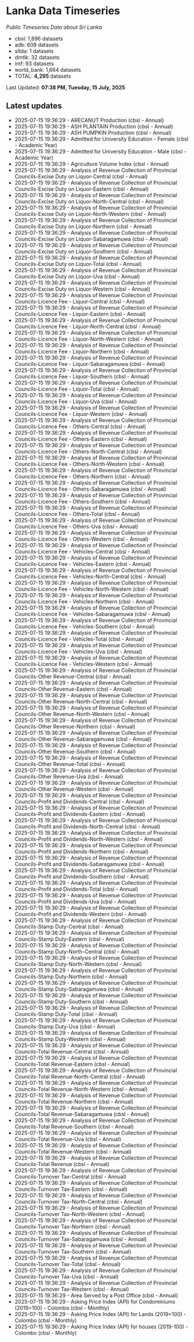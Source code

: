 # Lanka Data Timeseries
*Public Timeseries Data about Sri Lanka*

* cbsl: 1,896 datasets
* adb: 609 datasets
* sltda: 1 datasets
* dmtlk: 32 datasets
* imf: 93 datasets
* world_bank: 1,664 datasets
* TOTAL: **4,295** datasets

Last Updated: **07:38 PM, Tuesday, 15 July, 2025**

## Latest updates

* 2025-07-15 19:36:29 - ARECANUT Production (cbsl - Annual)
* 2025-07-15 19:36:29 - ASH PLANTAIN Production (cbsl - Annual)
* 2025-07-15 19:36:29 - ASH PUMPKIN Production (cbsl - Annual)
* 2025-07-15 19:36:29 - Admitted for University Education - Female (cbsl - Academic Year)
* 2025-07-15 19:36:29 - Admitted for University Education - Male (cbsl - Academic Year)
* 2025-07-15 19:36:29 - Agriculture Volume Index (cbsl - Annual)
* 2025-07-15 19:36:29 - Analysis of Revenue Collection of Provincial Councils-Excise Duty on Liquor-Central (cbsl - Annual)
* 2025-07-15 19:36:29 - Analysis of Revenue Collection of Provincial Councils-Excise Duty on Liquor-Eastern (cbsl - Annual)
* 2025-07-15 19:36:29 - Analysis of Revenue Collection of Provincial Councils-Excise Duty on Liquor-North-Central (cbsl - Annual)
* 2025-07-15 19:36:29 - Analysis of Revenue Collection of Provincial Councils-Excise Duty on Liquor-North-Western (cbsl - Annual)
* 2025-07-15 19:36:29 - Analysis of Revenue Collection of Provincial Councils-Excise Duty on Liquor-Northern (cbsl - Annual)
* 2025-07-15 19:36:29 - Analysis of Revenue Collection of Provincial Councils-Excise Duty on Liquor-Sabaragamuwa (cbsl - Annual)
* 2025-07-15 19:36:29 - Analysis of Revenue Collection of Provincial Councils-Excise Duty on Liquor-Southern (cbsl - Annual)
* 2025-07-15 19:36:29 - Analysis of Revenue Collection of Provincial Councils-Excise Duty on Liquor-Total (cbsl - Annual)
* 2025-07-15 19:36:29 - Analysis of Revenue Collection of Provincial Councils-Excise Duty on Liquor-Uva (cbsl - Annual)
* 2025-07-15 19:36:29 - Analysis of Revenue Collection of Provincial Councils-Excise Duty on Liquor-Western (cbsl - Annual)
* 2025-07-15 19:36:29 - Analysis of Revenue Collection of Provincial Councils-Licence Fee - Liquor-Central (cbsl - Annual)
* 2025-07-15 19:36:29 - Analysis of Revenue Collection of Provincial Councils-Licence Fee - Liquor-Eastern (cbsl - Annual)
* 2025-07-15 19:36:29 - Analysis of Revenue Collection of Provincial Councils-Licence Fee - Liquor-North-Central (cbsl - Annual)
* 2025-07-15 19:36:29 - Analysis of Revenue Collection of Provincial Councils-Licence Fee - Liquor-North-Western (cbsl - Annual)
* 2025-07-15 19:36:29 - Analysis of Revenue Collection of Provincial Councils-Licence Fee - Liquor-Northern (cbsl - Annual)
* 2025-07-15 19:36:29 - Analysis of Revenue Collection of Provincial Councils-Licence Fee - Liquor-Sabaragamuwa (cbsl - Annual)
* 2025-07-15 19:36:29 - Analysis of Revenue Collection of Provincial Councils-Licence Fee - Liquor-Southern (cbsl - Annual)
* 2025-07-15 19:36:29 - Analysis of Revenue Collection of Provincial Councils-Licence Fee - Liquor-Total (cbsl - Annual)
* 2025-07-15 19:36:29 - Analysis of Revenue Collection of Provincial Councils-Licence Fee - Liquor-Uva (cbsl - Annual)
* 2025-07-15 19:36:29 - Analysis of Revenue Collection of Provincial Councils-Licence Fee - Liquor-Western (cbsl - Annual)
* 2025-07-15 19:36:29 - Analysis of Revenue Collection of Provincial Councils-Licence Fee - Others-Central (cbsl - Annual)
* 2025-07-15 19:36:29 - Analysis of Revenue Collection of Provincial Councils-Licence Fee - Others-Eastern (cbsl - Annual)
* 2025-07-15 19:36:29 - Analysis of Revenue Collection of Provincial Councils-Licence Fee - Others-North-Central (cbsl - Annual)
* 2025-07-15 19:36:29 - Analysis of Revenue Collection of Provincial Councils-Licence Fee - Others-North-Western (cbsl - Annual)
* 2025-07-15 19:36:29 - Analysis of Revenue Collection of Provincial Councils-Licence Fee - Others-Northern (cbsl - Annual)
* 2025-07-15 19:36:29 - Analysis of Revenue Collection of Provincial Councils-Licence Fee - Others-Sabaragamuwa (cbsl - Annual)
* 2025-07-15 19:36:29 - Analysis of Revenue Collection of Provincial Councils-Licence Fee - Others-Southern (cbsl - Annual)
* 2025-07-15 19:36:29 - Analysis of Revenue Collection of Provincial Councils-Licence Fee - Others-Total (cbsl - Annual)
* 2025-07-15 19:36:29 - Analysis of Revenue Collection of Provincial Councils-Licence Fee - Others-Uva (cbsl - Annual)
* 2025-07-15 19:36:29 - Analysis of Revenue Collection of Provincial Councils-Licence Fee - Others-Western (cbsl - Annual)
* 2025-07-15 19:36:29 - Analysis of Revenue Collection of Provincial Councils-Licence Fee - Vehicles-Central (cbsl - Annual)
* 2025-07-15 19:36:29 - Analysis of Revenue Collection of Provincial Councils-Licence Fee - Vehicles-Eastern (cbsl - Annual)
* 2025-07-15 19:36:29 - Analysis of Revenue Collection of Provincial Councils-Licence Fee - Vehicles-North-Central (cbsl - Annual)
* 2025-07-15 19:36:29 - Analysis of Revenue Collection of Provincial Councils-Licence Fee - Vehicles-North-Western (cbsl - Annual)
* 2025-07-15 19:36:29 - Analysis of Revenue Collection of Provincial Councils-Licence Fee - Vehicles-Northern (cbsl - Annual)
* 2025-07-15 19:36:29 - Analysis of Revenue Collection of Provincial Councils-Licence Fee - Vehicles-Sabaragamuwa (cbsl - Annual)
* 2025-07-15 19:36:29 - Analysis of Revenue Collection of Provincial Councils-Licence Fee - Vehicles-Southern (cbsl - Annual)
* 2025-07-15 19:36:29 - Analysis of Revenue Collection of Provincial Councils-Licence Fee - Vehicles-Total (cbsl - Annual)
* 2025-07-15 19:36:29 - Analysis of Revenue Collection of Provincial Councils-Licence Fee - Vehicles-Uva (cbsl - Annual)
* 2025-07-15 19:36:29 - Analysis of Revenue Collection of Provincial Councils-Licence Fee - Vehicles-Western (cbsl - Annual)
* 2025-07-15 19:36:29 - Analysis of Revenue Collection of Provincial Councils-Other Revenue-Central (cbsl - Annual)
* 2025-07-15 19:36:29 - Analysis of Revenue Collection of Provincial Councils-Other Revenue-Eastern (cbsl - Annual)
* 2025-07-15 19:36:29 - Analysis of Revenue Collection of Provincial Councils-Other Revenue-North-Central (cbsl - Annual)
* 2025-07-15 19:36:29 - Analysis of Revenue Collection of Provincial Councils-Other Revenue-North-Western (cbsl - Annual)
* 2025-07-15 19:36:29 - Analysis of Revenue Collection of Provincial Councils-Other Revenue-Northern (cbsl - Annual)
* 2025-07-15 19:36:29 - Analysis of Revenue Collection of Provincial Councils-Other Revenue-Sabaragamuwa (cbsl - Annual)
* 2025-07-15 19:36:29 - Analysis of Revenue Collection of Provincial Councils-Other Revenue-Southern (cbsl - Annual)
* 2025-07-15 19:36:29 - Analysis of Revenue Collection of Provincial Councils-Other Revenue-Total (cbsl - Annual)
* 2025-07-15 19:36:29 - Analysis of Revenue Collection of Provincial Councils-Other Revenue-Uva (cbsl - Annual)
* 2025-07-15 19:36:29 - Analysis of Revenue Collection of Provincial Councils-Other Revenue-Western (cbsl - Annual)
* 2025-07-15 19:36:29 - Analysis of Revenue Collection of Provincial Councils-Profit and Dividends-Central (cbsl - Annual)
* 2025-07-15 19:36:29 - Analysis of Revenue Collection of Provincial Councils-Profit and Dividends-Eastern (cbsl - Annual)
* 2025-07-15 19:36:29 - Analysis of Revenue Collection of Provincial Councils-Profit and Dividends-North-Central (cbsl - Annual)
* 2025-07-15 19:36:29 - Analysis of Revenue Collection of Provincial Councils-Profit and Dividends-North-Western (cbsl - Annual)
* 2025-07-15 19:36:29 - Analysis of Revenue Collection of Provincial Councils-Profit and Dividends-Northern (cbsl - Annual)
* 2025-07-15 19:36:29 - Analysis of Revenue Collection of Provincial Councils-Profit and Dividends-Sabaragamuwa (cbsl - Annual)
* 2025-07-15 19:36:29 - Analysis of Revenue Collection of Provincial Councils-Profit and Dividends-Southern (cbsl - Annual)
* 2025-07-15 19:36:29 - Analysis of Revenue Collection of Provincial Councils-Profit and Dividends-Total (cbsl - Annual)
* 2025-07-15 19:36:29 - Analysis of Revenue Collection of Provincial Councils-Profit and Dividends-Uva (cbsl - Annual)
* 2025-07-15 19:36:29 - Analysis of Revenue Collection of Provincial Councils-Profit and Dividends-Western (cbsl - Annual)
* 2025-07-15 19:36:29 - Analysis of Revenue Collection of Provincial Councils-Stamp Duty-Central (cbsl - Annual)
* 2025-07-15 19:36:29 - Analysis of Revenue Collection of Provincial Councils-Stamp Duty-Eastern (cbsl - Annual)
* 2025-07-15 19:36:29 - Analysis of Revenue Collection of Provincial Councils-Stamp Duty-North-Central (cbsl - Annual)
* 2025-07-15 19:36:29 - Analysis of Revenue Collection of Provincial Councils-Stamp Duty-North-Western (cbsl - Annual)
* 2025-07-15 19:36:29 - Analysis of Revenue Collection of Provincial Councils-Stamp Duty-Northern (cbsl - Annual)
* 2025-07-15 19:36:29 - Analysis of Revenue Collection of Provincial Councils-Stamp Duty-Sabaragamuwa (cbsl - Annual)
* 2025-07-15 19:36:29 - Analysis of Revenue Collection of Provincial Councils-Stamp Duty-Southern (cbsl - Annual)
* 2025-07-15 19:36:29 - Analysis of Revenue Collection of Provincial Councils-Stamp Duty-Total (cbsl - Annual)
* 2025-07-15 19:36:29 - Analysis of Revenue Collection of Provincial Councils-Stamp Duty-Uva (cbsl - Annual)
* 2025-07-15 19:36:29 - Analysis of Revenue Collection of Provincial Councils-Stamp Duty-Western (cbsl - Annual)
* 2025-07-15 19:36:29 - Analysis of Revenue Collection of Provincial Councils-Total Revenue-Central (cbsl - Annual)
* 2025-07-15 19:36:29 - Analysis of Revenue Collection of Provincial Councils-Total Revenue-Eastern (cbsl - Annual)
* 2025-07-15 19:36:29 - Analysis of Revenue Collection of Provincial Councils-Total Revenue-North-Central (cbsl - Annual)
* 2025-07-15 19:36:29 - Analysis of Revenue Collection of Provincial Councils-Total Revenue-North-Western (cbsl - Annual)
* 2025-07-15 19:36:29 - Analysis of Revenue Collection of Provincial Councils-Total Revenue-Northern (cbsl - Annual)
* 2025-07-15 19:36:29 - Analysis of Revenue Collection of Provincial Councils-Total Revenue-Sabaragamuwa (cbsl - Annual)
* 2025-07-15 19:36:29 - Analysis of Revenue Collection of Provincial Councils-Total Revenue-Southern (cbsl - Annual)
* 2025-07-15 19:36:29 - Analysis of Revenue Collection of Provincial Councils-Total Revenue-Uva (cbsl - Annual)
* 2025-07-15 19:36:29 - Analysis of Revenue Collection of Provincial Councils-Total Revenue-Western (cbsl - Annual)
* 2025-07-15 19:36:29 - Analysis of Revenue Collection of Provincial Councils-Total Revenue (cbsl - Annual)
* 2025-07-15 19:36:29 - Analysis of Revenue Collection of Provincial Councils-Turnover Tax-Central (cbsl - Annual)
* 2025-07-15 19:36:29 - Analysis of Revenue Collection of Provincial Councils-Turnover Tax-Eastern (cbsl - Annual)
* 2025-07-15 19:36:29 - Analysis of Revenue Collection of Provincial Councils-Turnover Tax-North-Central (cbsl - Annual)
* 2025-07-15 19:36:29 - Analysis of Revenue Collection of Provincial Councils-Turnover Tax-North-Western (cbsl - Annual)
* 2025-07-15 19:36:29 - Analysis of Revenue Collection of Provincial Councils-Turnover Tax-Northern (cbsl - Annual)
* 2025-07-15 19:36:29 - Analysis of Revenue Collection of Provincial Councils-Turnover Tax-Sabaragamuwa (cbsl - Annual)
* 2025-07-15 19:36:29 - Analysis of Revenue Collection of Provincial Councils-Turnover Tax-Southern (cbsl - Annual)
* 2025-07-15 19:36:29 - Analysis of Revenue Collection of Provincial Councils-Turnover Tax-Total (cbsl - Annual)
* 2025-07-15 19:36:29 - Analysis of Revenue Collection of Provincial Councils-Turnover Tax-Uva (cbsl - Annual)
* 2025-07-15 19:36:29 - Analysis of Revenue Collection of Provincial Councils-Turnover Tax-Western (cbsl - Annual)
* 2025-07-15 19:36:29 - Area Served by a Post Office (cbsl - Annual)
* 2025-07-15 19:36:29 - Asking Price Index (API) for Condominiums (2019=100) - Colombo (cbsl - Monthly)
* 2025-07-15 19:36:29 - Asking Price Index (API) for Lands (2019=100) - Colombo (cbsl - Monthly)
* 2025-07-15 19:36:29 - Asking Price Index (API) for houses (2019-100) - Colombo (cbsl - Monthly)